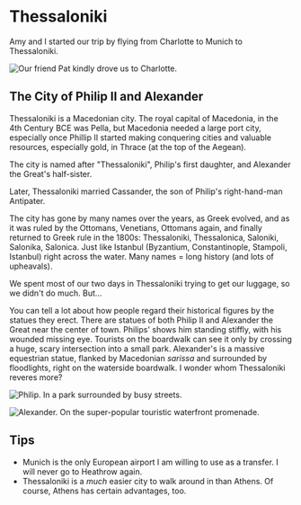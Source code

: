 # Thessaloniki

Amy and I started our trip by flying from Charlotte to Munich to Thessaloniki.

![Our friend Pat kindly drove us to Charlotte.](images/IMG_2183.jpeg)

## The City of Philip II and Alexander

Thessaloniki is a Macedonian city. The royal capital of Macedonia, in the 4th Century BCE was Pella, but Macedonia needed a large port city, especially once Phillip II started making conquering cities and valuable resources, especially gold, in Thrace (at the top of the Aegean). 

The city is named after "Thessaloniki", Philip's first daughter, and Alexander the Great's half-sister.

Later, Thessaloniki married Cassander, the son of Philip's right-hand-man Antipater. 

The city has gone by many names over the years, as Greek evolved, and as it was ruled by the Ottomans, Venetians, Ottomans again, and finally returned to Greek rule in the 1800s: Thessaloniki, Thessalonica, Saloniki, Salonika, Salonica. Just like Istanbul (Byzantium, Constantinople, Stampoli, Istanbul) right across the water. Many names = long history (and lots of upheavals).

We spent most of our two days in Thessaloniki trying to get our luggage, so we didn't do much. But…

You can tell a lot about how people regard their historical figures by the statues they erect. There are statues of both Philip II and Alexander the Great near the center of town. Philips' shows him standing stiffly, with his wounded missing eye. Tourists on the boardwalk can see it only by crossing a huge, scary intersection into a small park. Alexander's is a massive equestrian statue, flanked by Macedonian *sarissa* and surrounded by floodlights, right on the waterside boardwalk. I wonder whom Thessaloniki reveres more?

![Philip. In a park surrounded by busy streets.](images/IMG_0999.jpg)

![Alexander. On the super-popular touristic waterfront promenade.](images/IMG_1008.jpg)

## Tips

- Munich is the only European airport I am willing to use as a transfer. I will never go to Heathrow again. 
- Thessaloniki is a _much_ easier city to walk around in than Athens. Of course, Athens has certain advantages, too.
